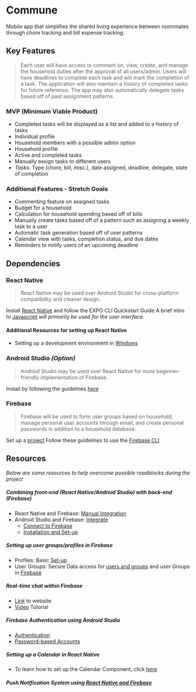 # Commune
Mobile app that simplifies the shared living experience between roommates through chore tracking and bill expense tracking. 

## Key Features

> Each user will have access to comment on, view, create, and manage the household duties after the approval of all users/admin.
> Users will have deadlines to complete each task and will mark the completion of a task. 
> The application will also maintain a history of completed tasks for future reference.
> The app may also automatically delegate tasks based off of past assignment patterns.

### MVP (Minimum Viable Product)
- Completed tasks will be displayed as a list and added to a history of tasks
- Individual profile
- Household members with a possible admin option
- Household profile
- Active and completed tasks
- Manually assign tasks to different users
- *Tasks:* Type (chore, bill, misc.), date assigned, deadline, delegate, state of completion

### Additional Features - Stretch Goals
- Commenting feature on assigned tasks
- Budget for a household
- Calculation for household spending based off of bills
- Manually create tasks based off of a pattern such as assigning a weekly task to a user
- Automatic task generation based off of user patterns
- Calendar view with tasks, completion status, and due dates
- Reminders to notify users of an upcoming deadline

## Dependencies

### React Native
> React Native may be used over Android Studio for cross-platform compatibility and cleaner design.

Install [React Native](https://facebook.github.io/react-native/docs/getting-started) and follow the EXPO CLI Quickstart Guide
A brief intro to [Javascript](https://developer.mozilla.org/en-US/docs/Web/JavaScript/A_re-introduction_to_JavaScript) *will primarily be used for the user interface.*

#### Additional Resources for setting up React Native
- Setting up a development environment in [Windows](https://codeburst.io/setting-up-development-environment-using-react-native-on-windows-dd240e69f776?gi=106808b677dc)

### Android Studio *(Option)*
> Android Studio may be used over React Native for more beginner-friendly implementation of Firebase.

Install by following the guidelines [here](https://developer.android.com/studio)

### Firebase
> Firebase will be used to form user groups based on household, manage personal user accounts through email, and create personal passwords in addition to a household database.

Set up a [project](https://firebase.google.com/docs/guides/)
Follow these guidelines to use the [Firebase CLI](https://firebase.google.com/docs/cli#install-cli-windows)

## Resources
*Below are some resources to help overcome possible roadblocks during the project*

##### Combining front-end (React Native/Android Studio) with back-end (Firebase)
- React Native and Firebase: [Manual Integration](https://rnfirebase.io/docs/v5.x.x/getting-started)
- Android Studio and Firebase: [Integrate](https://www.geeksforgeeks.org/adding-firebase-to-android-app/)
	- [Connect to Firebase](https://developer.android.com/studio/write/firebase)
	- [Installation and Set-up](https://firebase.google.com/docs/database/android/start)

##### Setting up user groups/profiles in Firebase
- Profiles: Basic [Set-up](https://firebase.google.com/docs/auth/web/manage-users)
- User Groups: Secure Data access for [users and groups](https://firebase.google.com/docs/firestore/solutions/role-based-access) and user Groups in [Firebase](https://www.youtube.com/watch?v=vy8jn-9yyt4)

##### Real-time chat within Firebase
- [Link](https://www.raywenderlich.com/5359-firebase-tutorial-real-time-chat) to website
- [Video](https://www.youtube.com/watch?v=wVCz1a3ogqk) Tutorial

##### Firebase Authentication using Android Studio
- [Authentication](https://firebase.google.com/docs/auth/)
- [Password-based Accounts](https://firebase.google.com/docs/auth/android/password-auth)

##### Setting up a Calendar in React Native
- To learn how to set up the Calendar Component, click [here](https://code.tutsplus.com/tutorials/how-to-create-a-react-native-calendar-component--cms-33664)

##### Push Notification System using [React Native and Firebase](https://medium.com/better-programming/react-native-local-scheduled-push-notification-with-firebase-8c775b71c35c)
